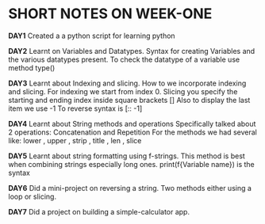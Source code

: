 # SHORT NOTES ON WEEK-ONE 

**DAY1**
Created a a python script for learning python

**DAY2**
Learnt on Variables and Datatypes.
Syntax for creating Variables and the various datatypes present.
To check the datatype of a variable use method type()

**DAY3**
Learnt about Indexing and slicing.
How to we incorporate indexing and slicing.
For indexing we start from index 0.
Slicing you specify the starting and ending index inside square brackets []
Also to display the last item we use -1
To reverse syntax is [:: -1]

**DAY4**
Learnt about String methods and operations
Specifically talked about 2 operations: Concatenation and Repetition
For the methods we had several like: lower , upper , strip , title , len , slice

**DAY5**
Learnt about string formatting using f-strings.
This method is best when combining strings especially long ones.
print(f{Variable name}) is the syntax

**DAY6**
Did a mini-project on reversing a string.
Two methods either using a loop or slicing.

**DAY7**
Did a project on building a simple-calculator app.


